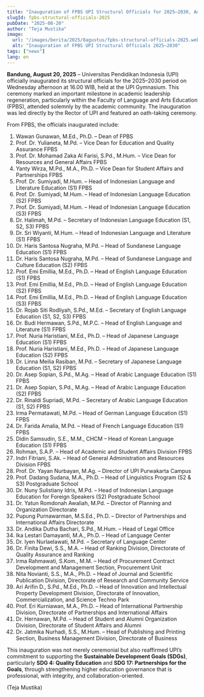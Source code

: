 ```yaml
---
title: "Inauguration of FPBS UPI Structural Officials for 2025–2030, Advancing Quality Education and Sustainable Partnerships"
slugId: fpbs-structural-officials-2025
pubDate: "2025-08-20"
author: "Teja Mustika"
image:
  url: "/images/berita/2025/8agustus/fpbs-structural-officials-2025.webp"
  alt: "Inauguration of FPBS UPI Structural Officials 2025–2030"
tags: ["news"]
lang: en
---
```


**Bandung, August 20, 2025** – Universitas Pendidikan Indonesia (UPI) officially inaugurated its structural officials for the 2025–2030 period on Wednesday afternoon at 16.00 WIB, held at the UPI Gymnasium. This ceremony marked an important milestone in academic leadership regeneration, particularly within the Faculty of Language and Arts Education (FPBS), attended solemnly by the academic community. The inauguration was led directly by the Rector of UPI and featured an oath-taking ceremony.  

From FPBS, the officials inaugurated include:  

1. Wawan Gunawan, M.Ed., Ph.D. – Dean of FPBS  
2. Prof. Dr. Yulianeta, M.Pd. – Vice Dean for Education and Quality Assurance FPBS  
3. Prof. Dr. Mohamad Zaka Al Farisi, S.Pd., M.Hum. – Vice Dean for Resources and General Affairs FPBS  
4. Yanty Wirza, M.Pd., M.A., Ph.D. – Vice Dean for Student Affairs and Partnerships FPBS  
5. Prof. Dr. Sumiyadi, M.Hum. – Head of Indonesian Language and Literature Education (S1) FPBS  
6. Prof. Dr. Sumiyadi, M.Hum. – Head of Indonesian Language Education (S2) FPBS  
7. Prof. Dr. Sumiyadi, M.Hum. – Head of Indonesian Language Education (S3) FPBS  
8. Dr. Halimah, M.Pd. – Secretary of Indonesian Language Education (S1, S2, S3) FPBS  
9. Dr. Sri Wiyanti, M.Hum. – Head of Indonesian Language and Literature (S1) FPBS  
10. Dr. Haris Santosa Nugraha, M.Pd. – Head of Sundanese Language Education (S1) FPBS  
11. Dr. Haris Santosa Nugraha, M.Pd. – Head of Sundanese Language and Culture Education (S2) FPBS  
12. Prof. Emi Emillia, M.Ed., Ph.D. – Head of English Language Education (S1) FPBS  
13. Prof. Emi Emillia, M.Ed., Ph.D. – Head of English Language Education (S2) FPBS  
14. Prof. Emi Emillia, M.Ed., Ph.D. – Head of English Language Education (S3) FPBS  
15. Dr. Rojab Siti Rodliyah, S.Pd., M.Ed. – Secretary of English Language Education (S1, S2, S3) FPBS  
16. Dr. Budi Hermawan, S.Pd., M.P.C. – Head of English Language and Literature (S1) FPBS  
17. Prof. Nuria Haristiani, M.Ed., Ph.D. – Head of Japanese Language Education (S1) FPBS  
18. Prof. Nuria Haristiani, M.Ed., Ph.D. – Head of Japanese Language Education (S2) FPBS  
19. Dr. Linna Meilia Rasiban, M.Pd. – Secretary of Japanese Language Education (S1, S2) FPBS  
20. Dr. Asep Sopian, S.Pd., M.Ag. – Head of Arabic Language Education (S1) FPBS  
21. Dr. Asep Sopian, S.Pd., M.Ag. – Head of Arabic Language Education (S2) FPBS  
22. Dr. Rinaldi Supriadi, M.Pd. – Secretary of Arabic Language Education (S1, S2) FPBS  
23. Irma Permatawati, M.Pd. – Head of German Language Education (S1) FPBS  
24. Dr. Farida Amalia, M.Pd. – Head of French Language Education (S1) FPBS  
25. Didin Samsudin, S.E., M.M., CHCM – Head of Korean Language Education (S1) FPBS  
26. Rohman, S.A.P. – Head of Academic and Student Affairs Division FPBS  
27. Indri Fitriani, S.Ak. – Head of General Administration and Resources Division FPBS  
28. Prof. Dr. Yayan Nurbayan, M.Ag. – Director of UPI Purwakarta Campus  
29. Prof. Dadang Sudana, M.A., Ph.D. – Head of Linguistics Program (S2 & S3) Postgraduate School  
30. Dr. Nuny Sulistiany Idris, M.Pd. – Head of Indonesian Language Education for Foreign Speakers (S2) Postgraduate School  
31. Dr. Yatun Romdonah Awaliah, M.Pd. – Director of Planning and Organization Directorate  
32. Pupung Purnawarman, M.S.Ed., Ph.D. – Director of Partnerships and International Affairs Directorate  
33. Dr. Andika Dutha Bachari, S.Pd., M.Hum. – Head of Legal Office  
34. Ika Lestari Damayanti, M.A., Ph.D. – Head of Language Center  
35. Dr. Iyen Nurlaelawati, M.Pd. – Secretary of Language Center  
36. Dr. Finita Dewi, S.S., M.A. – Head of Ranking Division, Directorate of Quality Assurance and Ranking  
37. Irma Rahmawati, S.Kom., M.M. – Head of Procurement Contract Development and Management Section, Procurement Unit  
38. Nita Novianti, S.S., M.A., Ph.D. – Head of Journal and Scientific Publication Division, Directorate of Research and Community Service  
39. Ari Arifin D., S.Pd., M.Ed., Ph.D. – Head of Innovation and Intellectual Property Development Division, Directorate of Innovation, Commercialization, and Science Techno Park  
40. Prof. Eri Kurniawan, M.A., Ph.D. – Head of International Partnership Division, Directorate of Partnerships and International Affairs  
41. Dr. Hernawan, M.Pd. – Head of Student and Alumni Organization Division, Directorate of Student Affairs and Alumni  
42. Dr. Jatmika Nurhadi, S.S., M.Hum. – Head of Publishing and Printing Section, Business Management Division, Directorate of Business  

This inauguration was not merely ceremonial but also reaffirmed UPI’s commitment to supporting the **Sustainable Development Goals (SDGs)**, particularly **SDG 4: Quality Education** and **SDG 17: Partnerships for the Goals**, through strengthening higher education governance that is professional, with integrity, and collaboration-oriented.  

(Teja Mustika)  

